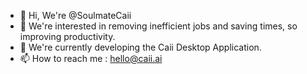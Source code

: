 - 👋 Hi, We're @SoulmateCaii
- 👀 We're interested in removing inefficient jobs and saving times, so improving productivity.
- 🌱 We're currently developing the Caii Desktop Application.
- 📫 How to reach me : hello@caii.ai


<!---
SoulmateCaii/SoulmateCaii is a ✨ special ✨ repository because its `README.md` (this file) appears on your GitHub profile.
You can click the Preview link to take a look at your changes.
--->
